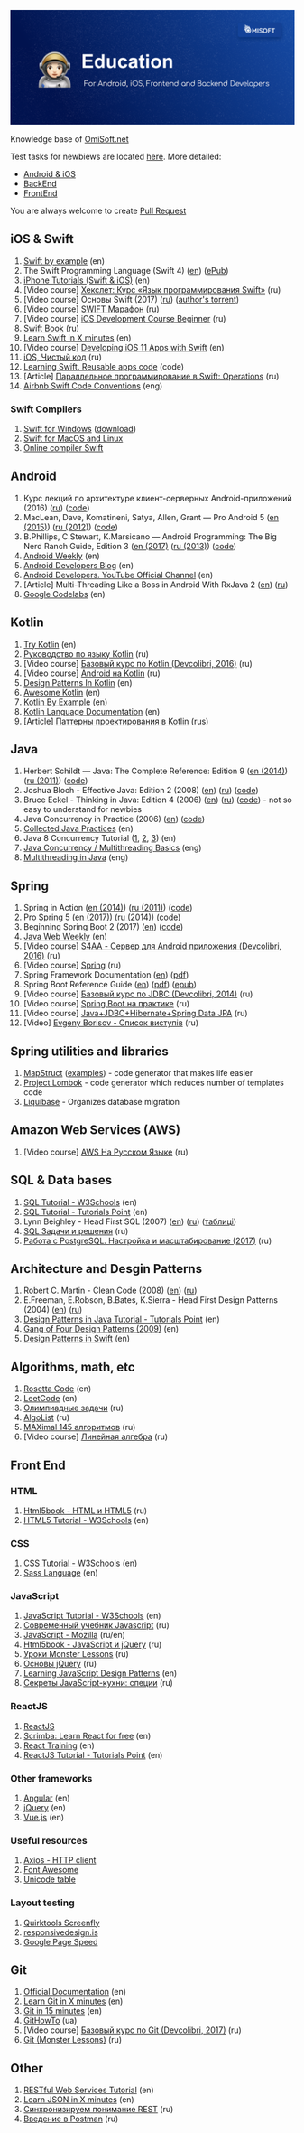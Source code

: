![OmiSoft](/images/header.png)

Knowledge base of [OmiSoft.net](https://omisoft.net)

Test tasks for newbiews are located [here](https://github.com/eresid/education/tree/master/exercises). More detailed:
- [Android & iOS](https://github.com/eresid/education/blob/master/exercises/BlogMobile.md)
- [BackEnd](https://github.com/eresid/education/blob/master/exercises/Blog.md)
- [FrontEnd](https://github.com/eresid/education/blob/master/exercises/BlogWeb.md)

You are always welcome to create [Pull Request](https://github.com/eresid/education/pulls)

## iOS & Swift
1) [Swift by example](http://brettbukowski.github.io/SwiftExamples/) (en)
2) The Swift Programming Language (Swift 4) ([en](https://developer.apple.com/library/content/documentation/Swift/Conceptual/Swift_Programming_Language/)) ([ePub](https://swift.org/documentation/TheSwiftProgrammingLanguage(Swift4).epub))
3) [iPhone Tutorials (Swift & iOS)](https://www.raywenderlich.com/tutorials) (en)
4) [Video course] [Хекслет: Курс «Язык программирования Swift»](https://www.youtube.com/watch?v=cv9h0U9UH64&list=PLo6puixMwuSN48TxS4UNCmf6xKXZyQpYX&index=1) (ru)
5) [Video course] Основы Swift (2017) ([ru](https://swiftworld.ru/courses/1)) ([author's torrent](https://rutracker.org/forum/viewtopic.php?t=5486433))
6) [Video course] [SWIFT Марафон](https://www.youtube.com/playlist?list=PL6724Ll8v6UhOq6Otjw-rUPFsZVmoCLFm) (ru)
7) [Video course] [iOS Development Course Beginner](https://www.youtube.com/playlist?list=PL6724Ll8v6UhKUFEsQ9ol_gOI-ohCxgJp) (ru)
8) [Swift Book](https://swiftbook.ru/doc) (ru)
9) [Learn Swift in X minutes](https://learnxinyminutes.com/docs/swift/) (en)
10) [Video course] [Developing iOS 11 Apps with Swift](https://itunes.apple.com/us/course/developing-ios-11-apps-with-swift/id1309275316) (en)
11) [iOS, Чистый код](https://stfalcon.com/ru/blog/post/clean-code) (ru)
12) [Learning Swift. Reusable apps code](https://github.com/btrn/Swift) (code)
13) [Article] [Параллельное программирование в Swift: Operations](https://habrahabr.ru/post/350096/) (ru)
14) [Airbnb Swift Code Conventions](https://github.com/airbnb/swift) (eng)

### Swift Compilers
1) [Swift for Windows](https://swiftforwindows.github.io/) ([download](https://github.com/SwiftForWindows/SwiftForWindows/releases))
2) [Swift for MacOS and Linux](https://swift.org/download/)
3) [Online compiler Swift](https://glot.io/new/swift)

## Android
1) Курс лекций по архитектуре клиент-серверных Android-приложений (2016) ([ru](https://drive.google.com/drive/folders/0B0Z-lYDZWlawR2VSbXF4UUltQ0U)) ([code](https://github.com/ArturVasilov/AndroidSchool))
2) MacLean, Dave, Komatineni, Satya, Allen, Grant — Pro Android 5 ([en (2015)](https://www.apress.com/gp/book/9781430246800)) ([ru (2012)](http://www.yakaboo.ua/pro-android-4.html)) ([code](https://github.com/Apress/pro-android-5))
3) B.Phillips, C.Stewart, K.Marsicano  — Android Programming: The Big Nerd Ranch Guide, Edition 3 ([en (2017)](https://play.google.com/store/books/details/Bill_Phillips_Android_Programming?id=1igDDgAAQBAJ) ([ru (2013)](https://rozetka.com.ua/ua/11616434/p11616434/)) ([code](http://www.bignerdranch.com/solutions/AndroidProgramming.zip))
4) [Android Weekly](http://androidweekly.net/) (en)
5) [Android Developers Blog](https://android-developers.googleblog.com/) (en)
6) [Android Developers. YouTube Official Channel](https://www.youtube.com/user/androiddevelopers) (en)
7) [Article] Multi-Threading Like a Boss in Android With RxJava 2 ([en](https://blog.gojekengineering.com/multi-threading-like-a-boss-in-android-with-rxjava-2-b8b7cf6eb5e2)) ([ru](https://habrahabr.ru/post/344016/))
8) [Google Codelabs](https://codelabs.developers.google.com/) (en)

## Kotlin
1) [Try Kotlin](https://try.kotlinlang.org/) (en)
2) [Руководство по языку Kotlin](https://kotlinlang.ru/) (ru)
3) [Video course] [Базовый курс по Kotlin (Devcolibri, 2016)](https://www.youtube.com/playlist?list=PLIU76b8Cjem4ZOt3tlWykUX1AjL9zE19t) (ru)
4) [Video course] [Android на Kotlin](https://www.youtube.com/playlist?list=PLwwk4BHih4fj8LriPB3JuesLCLn2RcoFo) (ru)
5) [Design Patterns In Kotlin](https://github.com/dbacinski/Design-Patterns-In-Kotlin) (en)
6) [Awesome Kotlin](https://github.com/KotlinBy/awesome-kotlin) (en)
7) [Kotlin By Example](http://kotlinbyexample.org/) (en)
8) [Kotlin Language Documentation](https://jetbrains.gitbooks.io/kotlin-reference-for-kindle/content/) (en)
9) [Article] [Паттерны проектирования в Kotlin](https://habr.com/post/421873/) (rus)

## Java
1) Herbert Schildt — Java: The Complete Reference: Edition 9 ([en (2014)](https://play.google.com/store/books/details/Herbert_Schildt_Java_The_Complete_Reference_Ninth?id=fY-bAgAAQBAJ)) ([ru (2011)](https://rozetka.com.ua/ua/12510850/p12510850/)) ([code](https://github.com/hloong/Java-The-Complete-Reference-Ninth-Edition-SourceCode))
2) Joshua Bloch - Effective Java: Edition 2 (2008) ([en](https://play.google.com/store/books/details/Joshua_Bloch_Effective_Java?id=ka2VUBqHiWkC)) ([ru](https://rozetka.com.ua/ua/21423354/p21423354/)) ([code](https://github.com/marhan/effective-java-examples))
3) Bruce Eckel - Thinking in Java: Edition 4 (2006) ([en](https://sophia.javeriana.edu.co/~cbustaca/docencia/POO-2016-01/documentos/Thinking_in_Java_4th_edition.pdf)) ([ru](https://rozetka.com.ua/ua/21486081/p21486081/)) ([code](http://www.mindviewinc.com/TIJ4/CodeInstructions.html)) - not so easy to understand for newbies
4) Java Concurrency in Practice (2006) ([en](https://play.google.com/store/books/details/Tim_Peierls_Java_Concurrency_in_Practice?id=EK43StEVfJIC)) ([code](http://jcip.net/listings.html))
5) [Collected Java Practices](http://www.javapractices.com/home/HomeAction.do) (en)
6) Java 8 Concurrency Tutorial ([1](http://winterbe.com/posts/2015/04/07/java8-concurrency-tutorial-thread-executor-examples/), [2](http://winterbe.com/posts/2015/04/30/java8-concurrency-tutorial-synchronized-locks-examples/), [3](http://winterbe.com/posts/2015/05/22/java8-concurrency-tutorial-atomic-concurrent-map-examples/)) (en)
7) [Java Concurrency / Multithreading Basics](https://www.callicoder.com/java-concurrency-multithreading-basics/) (eng)
8) [Multithreading in Java](https://beginnersbook.com/2013/03/multithreading-in-java/) (eng)

## Spring
1) Spring in Action ([en (2014)](https://www.amazon.com/Spring-Action-Covers-4/dp/161729120X)) ([ru (2011)](https://www.ozon.ru/context/detail/id/31239365/)) ([code](https://manning-content.s3.amazonaws.com/download/9/ef4e0ef-b7bd-4ab8-857d-eb635d18d425/SpringiA4_SourceCode.zip))
2) Pro Spring 5 ([en (2017)](https://www.apress.com/gp/book/9781484228074)) ([ru (2014)](https://rozetka.com.ua/ua/12512005/p12512005/)) ([code](https://github.com/Apress/pro-spring-5))
3) Beginning Spring Boot 2 (2017) ([en](https://www.apress.com/gp/book/9781484229309)) ([code](https://github.com/Apress/beg-spring-boot-2))
4) [Java Web Weekly](http://www.baeldung.com/java-web-weekly) (en)
5) [Video course] [S4AA - Сервер для Android приложения (Devcolibri, 2016)](https://www.youtube.com/playlist?list=PLIU76b8Cjem4axtgg9DsrJ1y6tyrW9F2K) (ru)
6) [Video course] [Spring](https://www.youtube.com/playlist?list=PLwwk4BHih4fho6gmaAwdHYZ6QQq0aE7Zi) (ru)
7) Spring Framework Documentation ([en](https://docs.spring.io/spring/docs/current/spring-framework-reference/index.html)) ([pdf](https://docs.spring.io/spring/docs/current/spring-framework-reference/pdf/))
8) Spring Boot Reference Guide ([en](https://docs.spring.io/spring-boot/docs/current/reference/htmlsingle/)) ([pdf](https://docs.spring.io/spring-boot/docs/current/reference/pdf/spring-boot-reference.pdf)) ([epub](https://docs.spring.io/spring-boot/docs/current/reference/epub/spring-boot-reference.epub))
9) [Video course] [Базовый курс по JDBC (Devcolibri, 2014)](https://www.youtube.com/playlist?list=PLIU76b8Cjem5qdMQLXiIwGLTLyUHkTqi2) (ru)
10) [Video course] [Spring Boot на практике](https://www.youtube.com/playlist?list=PLaWfw53gNyzaDTEmrlCCj1jjqr6770Nnp) (ru)
11) [Video course] [Java+JDBC+Hibernate+Spring Data JPA](https://www.youtube.com/playlist?list=PLzjEWSim5GogAlVDQXyTkp5j8MpWKtvov) (ru)
12) [Video] [Evgeny Borisov - Список виступів](https://www.youtube.com/playlist?list=PLh2SuUkW2bLxVbZdUGpengMOHsC-qt_PH) (ru)

## Spring utilities and libraries
1) [MapStruct](http://mapstruct.org/) ([examples](https://github.com/mapstruct/mapstruct-examples)) - code generator that makes life easier
2) [Project Lombok](https://projectlombok.org/) - code generator which reduces number of templates code
3) [Liquibase](http://www.liquibase.org/) - Organizes database migration

## Amazon Web Services (AWS)
1) [Video course] [AWS На Русском Языке](https://www.youtube.com/playlist?list=PLg5SS_4L6LYsxrZ_4xE_U95AtGsIB96k9) (ru)

## SQL & Data bases
1) [SQL Tutorial - W3Schools](https://www.w3schools.com/sql/) (en)
2) [SQL Tutorial - Tutorials Point](https://www.tutorialspoint.com/sql/) (en)
3) Lynn Beighley - Head First SQL (2007) ([en](https://play.google.com/store/books/details/Lynn_Beighley_Head_First_SQL?id=5iR4hZNSCcgC)) ([ru](http://www.yakaboo.ua/head-first-sql.html)) ([таблиці](http://www.headfirstlabs.com/books/hfsql/))
4) [SQL Задачи и решения](http://www.sql-tutorial.ru/ru/content.html) (ru)
5) [Работа с PostgreSQL. Настройка и масштабирование (2017)](http://postgresql.leopard.in.ua/) (ru)

## Architecture and Desgin Patterns
1) Robert C. Martin - Clean Code (2008) ([en](https://play.google.com/store/books/details?id=_i6bDeoCQzsC)) ([ru](https://rozetka.com.ua/ua/6505018/p6505018/))
2) E.Freeman, E.Robson, B.Bates, K.Sierra - Head First Design Patterns (2004) ([en](https://play.google.com/store/books/details/Eric_Freeman_Head_First_Design_Patterns?id=NXIrAQAAQBAJ)) ([ru](https://rozetka.com.ua/ua/25950041/p25950041/))
3) [Design Patterns in Java Tutorial - Tutorials Point](https://www.tutorialspoint.com/design_pattern/index.htm) (en)
4) [Gang of Four Design Patterns (2009)](http://www.blackwasp.co.uk/gofpatterns.aspx) (en)
5) [Design Patterns in Swift](https://github.com/ochococo/Design-Patterns-In-Swift) (en)

## Algorithms, math, etc
1) [Rosetta Code](http://rosettacode.org/) (en)
2) [LeetCode](https://leetcode.com) (en)
3) [Олимпиадные задачи](http://acmp.ru/index.asp?main=tasks) (ru)
4) [AlgoList](http://algolist.ru/) (ru)
5) [MAXimal 145 алгоритмов](http://e-maxx.ru/algo/) (ru)
6) [Video course] [Линейная алгебра](https://www.youtube.com/playlist?list=PLwwk4BHih4fg6dz8m2K3R3uvDPC2bwUIR) (ru)

## Front End

### HTML

1) [Html5book - HTML и HTML5](https://html5book.ru/html-html5/) (ru)
2) [HTML5 Tutorial - W3Schools](https://www.w3schools.com/html/default.asp) (en)

### CSS

1) [CSS Tutorial - W3Schools](https://www.w3schools.com/css/) (en)
2) [Sass Language](http://sass-lang.com/guide) (en)

### JavaScript

1) [JavaScript Tutorial - W3Schools](https://www.w3schools.com/js/default.asp) (en)
2) [Современный учебник Javascript](https://learn.javascript.ru/) (ru)
3) [JavaScript - Mozilla](https://developer.mozilla.org/ru/docs/Web/JavaScript) (ru/en)
4) [Html5book - JavaScript и jQuery](https://html5book.ru/javascript-jquery/) (ru)
5) [Уроки Monster Lessons](https://monsterlessons.com/) (ru)
6) [Основы jQuery](https://loftblog.ru/material/osnovy-jquery-vvedenie-v-jquery/) (ru)
7) [Learning JavaScript Design Patterns](https://addyosmani.com/resources/essentialjsdesignpatterns/book/) (en)
8) [Секреты JavaScript-кухни: специи](https://habr.com/company/ruvds/blog/415059/) (ru)

### ReactJS

1) [ReactJS](https://reactjs.org/)
2) [Scrimba: Learn React for free](https://scrimba.com/playlist/p7P5Hd) (en)
3) [React Training](https://reacttraining.com/react-router/web/example/basic) (en)
4) [ReactJS Tutorial - Tutorials Point](https://www.tutorialspoint.com/reactjs/index.htm) (en)

### Other frameworks

1) [Angular](https://angular.io/) (en)
2) [jQuery](https://jquery.com/) (en)
3) [Vue.js](https://vuejs.org/v2/guide/installation.html) (en)

### Useful resources

1) [Axios - HTTP client](https://github.com/axios/axios)
2) [Font Awesome](http://fontawesome.io/)
3) [Unicode table](https://unicode-table.com/)

### Layout testing

1) [Quirktools Screenfly](http://quirktools.com/screenfly/)
2) [responsivedesign.is](http://ami.responsivedesign.is/)
3) [Google Page Speed](https://developers.google.com/speed/pagespeed/insights/)

## Git

1) [Official Documentation](https://git-scm.com/book/en/v2) (en)
2) [Learn Git in X minutes](https://learnxinyminutes.com/docs/git/) (en)
3) [Git in 15 minutes](https://try.github.io) (en)
4) [GitHowTo](https://githowto.com/uk) (ua)
5) [Video course] [Базовый курс по Git (Devcolibri, 2017)](https://www.youtube.com/playlist?list=PLIU76b8Cjem5B3sufBJ_KFTpKkMEvaTQR) (ru)
6) [Git (Monster Lessons)](https://monsterlessons.com/project/categories/git) (ru)

## Other

1) [RESTful Web Services Tutorial](https://www.tutorialspoint.com/restful/index.htm) (en)
2) [Learn JSON in X minutes](https://learnxinyminutes.com/docs/json/) (en)
3) [Синхронизируем понимание REST](https://dou.ua/lenta/articles/rest-conception/) (ru)
4) [Введение в Postman](https://habrahabr.ru/company/kolesa/blog/351250/) (ru)

